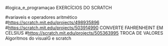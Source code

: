  #logica_e_programaçao
 EXERCÍCIOS DO SCRATCH

 #variaveis e operadores aritmético 
 #https://scratch.mit.edu/projects/498935896 
 #https://scratch.mit.edu/projects/503914990 CONVERTE FAHRENHEINT EM CELSIUS 
 #https://scratch.mit.edu/projects/505363995 TROCA DE VALORES
 Algoritmos do visualG e scratch

